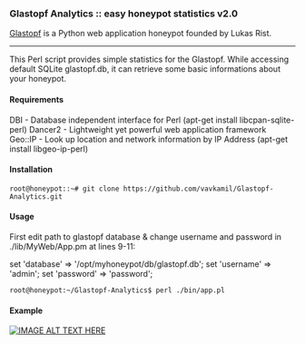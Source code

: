 ### Glastopf Analytics :: easy honeypot statistics v2.0

[Glastopf](https://github.com/glastopf/glastopf) is a Python web application honeypot founded by Lukas Rist.

---

This Perl script provides simple statistics for the Glastopf. While accessing default SQLite glastopf.db, it can retrieve some basic informations about your honeypot.

#### Requirements

DBI - Database independent interface for Perl (apt-get install libcpan-sqlite-perl)
Dancer2 - Lightweight yet powerful web application framework
Geo::IP - Look up location and network information by IP Address (apt-get install libgeo-ip-perl)

#### Installation

```
root@honeypot::~# git clone https://github.com/vavkamil/Glastopf-Analytics.git
```

#### Usage

First edit path to glastopf database & change username and password in ./lib/MyWeb/App.pm at lines 9-11:

set 'database'  =>  '/opt/myhoneypot/db/glastopf.db';
set 'username'  =>  'admin';
set 'password'  =>  'password';

```
root@honeypot:~/Glastopf-Analytics$ perl ./bin/app.pl
```

#### Example

[![IMAGE ALT TEXT HERE](http://img.youtube.com/vi/WSRGPYnC73A/0.jpg)](http://www.youtube.com/watch?v=WSRGPYnC73A)